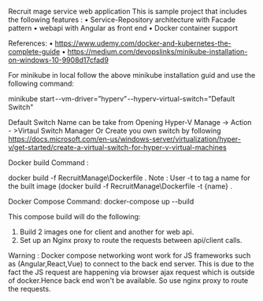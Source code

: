 Recruit mage service web application This is sample project that includes the following features :
•	Service-Repository architecture with Facade pattern
•	webapi with Angular as front end
•	Docker container support


References: 
•	https://www.udemy.com/docker-and-kubernetes-the-complete-guide
•	https://medium.com/devopslinks/minikube-installation-on-windows-10-9908d17cfad9

For minikube in local follow the above minikube installation guid and use the following command:

minikube start --vm-driver=”hyperv” --hyperv-virtual-switch="Default Switch"

Default Switch Name can be take from Opening Hyper-V Manage -> Action - >Virtaul Switch Manager
Or Create you own switch by following https://docs.microsoft.com/en-us/windows-server/virtualization/hyper-v/get-started/create-a-virtual-switch-for-hyper-v-virtual-machines

Docker build Command :

docker build -f RecruitManage\Dockerfile .
 Note : User -t to tag a name for the built image (docker build -f RecruitManage\Dockerfile -t {name} .
 
 Docker Compose Command:
docker-compose up --build

This compose build will do the following:

1. Build 2 images one for client and another for web api.
2. Set up an Nginx proxy to route the requests between api/client calls.

Warning : Docker compose networking wont work for JS frameworks such as (Angular,React,Vue) to connect to the back end server. This is due to the fact the JS request are happening via browser ajax request which is outside of docker.Hence back end won't be available. So use nginx proxy to route the requests.
 
